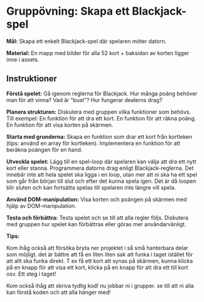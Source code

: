 # Gruppövning: Skapa ett Blackjack-spel

**Mål:**
Skapa ett enkelt Blackjack-spel där spelaren möter datorn.

**Material:**
En mapp med bilder för alla 52 kort + baksidan av korten ligger inne i assets.

## Instruktioner

**Förstå spelet:**
Gå igenom reglerna för Blackjack. Hur många poäng behöver man för att vinna? Vad är "bust"? Hur fungerar dealerns drag?

**Planera strukturen:**
Diskutera med gruppen vilka funktioner som behövs. Till exempel:
En funktion för att dra ett kort.
En funktion för att räkna poäng.
En funktion för att visa korten på skärmen.

**Starta med grunderna:**
Skapa en funktion som drar ett kort från kortleken (tips: använd en array för kortleken).
Implementera en funktion för att beräkna poängen för en hand.

**Utveckla spelet:**
Lägg till en spel-loop där spelaren kan välja att dra ett nytt kort eller stanna.
Programmera datorns drag enligt Blackjack-reglerna.
Det innebär inte att hela spelet ska ligga i en loop, utan mer att ni ska ha ett spel som går från början till slut och
efter det kunna spela igen. Det är då loopen blir sluten och kan fortsätta spelas till spelaren inte längre vill spela.

**Använd DOM-manipulation:**
Visa korten och poängen på skärmen med hjälp av DOM-manipulation.

**Testa och förbättra:**
Testa spelet och se till att alla regler följs.
Diskutera med gruppen hur spelet kan förbättras eller göras mer användarvänligt.

**Tips:**

Kom ihåg också att försöka bryta ner projektet i så små hanterbara delar som möjligt. det är bättre att få en liten
liten sak att funka i taget istället för att allt ska funka direkt.
T ex få ett kort att synas på skärmen, kunna klicka på en knapp för att visa ett kort, klicka på en knapp för att dra
ett till kort osv. Ett steg i taget!

Kom också ihåg att skriva tydlig kod! nu jobbar ni i grupper. se till att ni alla kan förstå koden och att alla hänger
med!